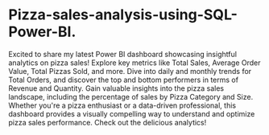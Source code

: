 # Pizza-sales-analysis-using-SQL-Power-BI.

Excited to share my latest Power BI dashboard showcasing insightful analytics on pizza sales! Explore key metrics like Total Sales, Average Order Value, Total Pizzas Sold, and more. Dive into daily and monthly trends for Total Orders, and discover the top and bottom performers in terms of Revenue and Quantity. Gain valuable insights into the pizza sales landscape, including the percentage of sales by Pizza Category and Size. Whether you're a pizza enthusiast or a data-driven professional, this dashboard provides a visually compelling way to understand and optimize pizza sales performance. Check out the delicious analytics!
